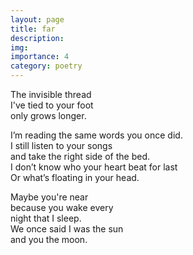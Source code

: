 ```yaml
---
layout: page
title: far
description: 
img:
importance: 4
category: poetry
---
```


The invisible thread <br/>
I've tied to your foot <br/>
only grows longer.

I’m reading the same words you once did. <br/>
I still listen to your songs <br/>
and take the right side of the bed. <br/>
I don’t know who your heart beat for last <br/>
Or what’s floating in your head.

<!-- I'm speaking through what <br/>
I know, <br/>
reading the same words, <br/>
listening to the sounds you will, <br/>
imagining. -->

Maybe you're near <br/>
because you wake every <br/>
night that I sleep. <br/>
We once said I was the sun <br/>
and you the moon.